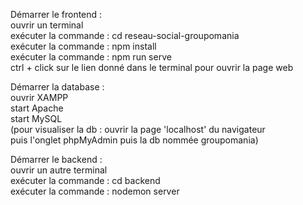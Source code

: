 Démarrer le frontend :  
ouvrir un terminal  
exécuter la commande : cd reseau-social-groupomania  
exécuter la commande : npm install  
exécuter la commande : npm run serve  
ctrl + click sur le lien donné dans le terminal pour ouvrir la page web  
  
Démarrer la database :  
ouvrir XAMPP   
start Apache  
start MySQL  
(pour visualiser la db : ouvrir la page 'localhost' du navigateur   
puis l'onglet phpMyAdmin puis la db nommée groupomania)  
  
Démarrer le backend :  
ouvrir un autre terminal  
exécuter la commande : cd backend  
exécuter la commande : nodemon server  